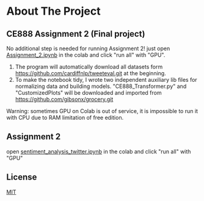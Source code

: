 <!-- ABOUT THE PROJECT -->
# About The Project
## CE888 Assignment 2 (Final project)
No additional step is needed for running Assignment 2! just open [Assignment_2.ipynb](https://github.com/gibsonx/CE888/blob/master/Assignment/Assignment_2.ipynb) in the colab and click "run all" with "GPU".

1. The program will automatically download all datasets form https://github.com/cardiffnlp/tweeteval.git at the beginning.
2. To make the notebook tidy, I wrote two independent auxiliary lib files for normalizing data and building models. "CE888_Transformer.py" and "CustomizedPlots" will be downloaded and imported from https://github.com/gibsonx/grocery.git

Warning: sometimes GPU on Colab is out of service, it is impossible to run it with CPU due to RAM limitation of free edition. 


## Assignment 2
open [sentiment_analysis_twitter.ipynb](https://github.com/gibsonx/CE888/blob/master/Assignment/sentiment_analysis_twitter.ipynb) in the colab and click "run all" with "GPU"

## License
[MIT](https://choosealicense.com/licenses/mit/)
